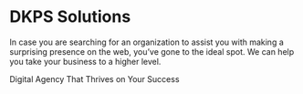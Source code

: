 # DKPS Solutions

In case you are searching for an organization to assist you with making a surprising presence on the web, you’ve gone to the ideal spot. We can help you take your business to a higher level.

Digital Agency That Thrives on Your Success
